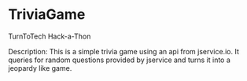 # TriviaGame

TurnToTech Hack-a-Thon

Description:
This is a simple trivia game using an api from jservice.io.
It queries for random questions provided by jservice and turns it into a jeopardy like game.
